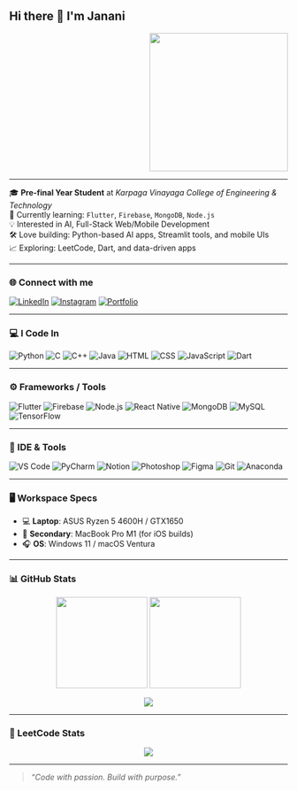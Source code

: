 <h2 align="left">Hi there 👋 I'm Janani</h2>

<p align="right">
  <img src="https://media.giphy.com/media/RbDKaczqWovIugyJmW/giphy.gif" width="250" />
</p>

---

🎓 **Pre-final Year Student** at *Karpaga Vinayaga College of Engineering & Technology*  
🧠 Currently learning: `Flutter`, `Firebase`, `MongoDB`, `Node.js`  
💡 Interested in AI, Full-Stack Web/Mobile Development  
🛠️ Love building: Python-based AI apps, Streamlit tools, and mobile UIs  
📈 Exploring: LeetCode, Dart, and data-driven apps  

---

### 🌐 Connect with me

[![LinkedIn](https://img.shields.io/badge/LinkedIn-0077B5?style=for-the-badge&logo=linkedin&logoColor=white)](https://www.linkedin.com/in/YOUR_LINK/) 
[![Instagram](https://img.shields.io/badge/Instagram-d62976?style=for-the-badge&logo=instagram&logoColor=white)](https://www.instagram.com/YOUR_HANDLE/)
[![Portfolio](https://img.shields.io/badge/Portfolio-000000?style=for-the-badge&logo=webflow&logoColor=white)](https://your-portfolio-link.com)

---

### 💻 I Code In

<p>
  <img src="https://img.icons8.com/color/48/python.png" title="Python" />
  <img src="https://img.icons8.com/color/48/c-programming.png" title="C" />
  <img src="https://img.icons8.com/color/48/c-plus-plus-logo.png" title="C++" />
  <img src="https://img.icons8.com/color/48/java-coffee-cup-logo.png" title="Java" />
  <img src="https://img.icons8.com/color/48/html-5.png" title="HTML" />
  <img src="https://img.icons8.com/color/48/css3.png" title="CSS" />
  <img src="https://img.icons8.com/color/48/javascript.png" title="JavaScript" />
  <img src="https://img.icons8.com/color/48/dart.png" title="Dart" />
</p>

---

### ⚙️ Frameworks / Tools

<p>
  <img src="https://img.icons8.com/color/48/flutter.png" title="Flutter" />
  <img src="https://img.icons8.com/color/48/firebase.png" title="Firebase" />
  <img src="https://img.icons8.com/color/48/nodejs.png" title="Node.js" />
  <img src="https://img.icons8.com/color/48/react-native.png" title="React Native" />
  <img src="https://img.icons8.com/color/48/mongodb.png" title="MongoDB" />
  <img src="https://img.icons8.com/color/48/mysql-logo.png" title="MySQL" />
  <img src="https://img.icons8.com/color/48/tensorflow.png" title="TensorFlow" />
</p>

---

### 🧰 IDE & Tools

<p>
  <img src="https://img.icons8.com/color/48/visual-studio-code-2019.png" title="VS Code" />
  <img src="https://img.icons8.com/color/48/pycharm.png" title="PyCharm" />
  <img src="https://img.icons8.com/color/48/notion--v1.png" title="Notion" />
  <img src="https://img.icons8.com/doodle/48/adobe-photoshop.png" title="Photoshop" />
  <img src="https://img.icons8.com/color/48/figma--v1.png" title="Figma" />
  <img src="https://img.icons8.com/color/48/git.png" title="Git" />
  <img src="https://img.icons8.com/dusk/64/anaconda.png" title="Anaconda" />
</p>

---

### 🖥️ Workspace Specs

- 💻 **Laptop**: ASUS Ryzen 5 4600H / GTX1650  
- 🍏 **Secondary**: MacBook Pro M1 (for iOS builds)
- 🎧 **OS**: Windows 11 / macOS Ventura

---

### 📊 GitHub Stats

<p align="center">
  <img src="https://github-readme-stats.vercel.app/api?username=jananiv&show_icons=true&theme=dark&hide_title=false" height="165"/>
  <img src="https://github-readme-stats.vercel.app/api/top-langs/?username=jananiv&layout=compact&theme=dark" height="165"/>
</p>

<p align="center">
  <img src="https://github-readme-streak-stats.herokuapp.com?user=jananiv&theme=dark&hide_border=true" />
</p>

---

### 🧠 LeetCode Stats

<p align="center">
  <a href="https://leetcode.com/u/Janani_viswa/">
    <img src="https://leetcard.jacoblin.cool/Janani_viswa?ext=contest&theme=dark" />
  </a>
</p>

---

> _“Code with passion. Build with purpose.”_
